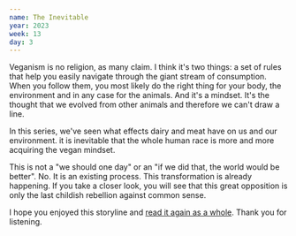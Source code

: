 ```yaml
---
name: The Inevitable
year: 2023
week: 13
day: 3
---
```


Veganism is no religion, as many claim. I think it's two things: a set of rules
that help you easily navigate through the giant stream of consumption. When you
follow them, you most likely do the right thing for your body, the environment
and in any case for the animals. And it's a mindset. It's the thought that we
evolved from other animals and therefore we can't draw a line.

In this series, we've seen what effects dairy and meat have on us and our
environment. it is inevitable that the whole human race is more and more
acquiring the vegan mindset.

This is not a "we should one day" or an "if we did that, the world would be
better". No. It is an existing process. This transformation is already
happening. If you take a closer look, you will see that this great opposition is
only the last childish rebellion against common sense.

I hope you enjoyed this storyline and
[read it again as a whole](/storylines/vegan). Thank you for listening.

